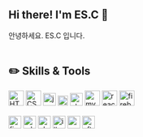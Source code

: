 ## Hi there! I'm ES.C 👋
안녕하세요. ES.C 입니다.
<br><br>
## :pencil2: Skills & Tools
<img src="https://cdn.worldvectorlogo.com/logos/html-1.svg" alt="HTML5" height="30"/> <img src="https://cdn.worldvectorlogo.com/logos/css-3.svg" alt="CSS3" height="30"/> <img src="https://cdn.worldvectorlogo.com/logos/logo-javascript.svg" alt="javascript" height="25"/> <img src="https://cdn.worldvectorlogo.com/logos/jquery.svg" alt="jquery" height="20"/> <img src="https://cdn.worldvectorlogo.com/logos/php-1.svg" alt="php" height="25"/> <img src="https://cdn.worldvectorlogo.com/logos/mysql-3.svg" alt="mysql" height="30"/>
<img src="https://cdn.worldvectorlogo.com/logos/react-2.svg" alt="react" height="30"/>
<img src="https://cdn.worldvectorlogo.com/logos/firebase-1.svg" alt="firebase" height="30"/>
<br><br>
<img src="https://cdn.worldvectorlogo.com/logos/figma-5.svg" alt="figma" height="25"/> <img src="https://cdn.worldvectorlogo.com/logos/adobe-experience-design-1.svg" alt="xd" height="25"/> <img src="https://cdn.worldvectorlogo.com/logos/photoshop-cc-4.svg" alt="photoshop" height="25"/> <img src="https://cdn.worldvectorlogo.com/logos/adobe-illustrator-cs6.svg" alt="illustrator" height="25"/> <img src="https://cdn.worldvectorlogo.com/logos/premiere-cc.svg" alt="premiere" height="25"/> <img src="https://cdn.worldvectorlogo.com/logos/after-effects-2019.svg" alt="after-effects" height="25"/>

